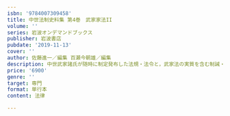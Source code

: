 ```yaml
---
isbn: '9784007309458'
title: 中世法制史料集 第4巻　武家家法II
volume: ''
series: 岩波オンデマンドブックス
publisher: 岩波書店
pubdate: '2019-11-13'
cover: ''
author: 佐藤進一／編集 百瀬今朝雄／編集
description: 中世武家諸氏が随時に制定発布した法規・法令と，武家法の実質を含む制誡・免許・盟約等の史料を採録．
price: '6900'
genre: ''
target: 専門
format: 単行本
content: 法律

---
```


